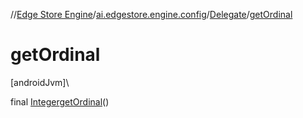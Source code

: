 //[Edge Store Engine](../../../index.md)/[ai.edgestore.engine.config](../index.md)/[Delegate](index.md)/[getOrdinal](get-ordinal.md)

# getOrdinal

[androidJvm]\

final [Integer](https://developer.android.com/reference/kotlin/java/lang/Integer.html)[getOrdinal](get-ordinal.md)()
